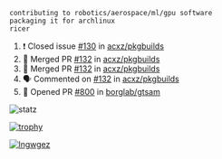 ```
contributing to robotics/aerospace/ml/gpu software
packaging it for archlinux
ricer
```

<!--START_SECTION:activity-->
1. ❗️ Closed issue [#130](https://github.com/acxz/pkgbuilds/issues/130) in [acxz/pkgbuilds](https://github.com/acxz/pkgbuilds)
2. 🎉 Merged PR [#132](https://github.com/acxz/pkgbuilds/pull/132) in [acxz/pkgbuilds](https://github.com/acxz/pkgbuilds)
3. 🎉 Merged PR [#132](https://github.com/acxz/pkgbuilds/pull/132) in [acxz/pkgbuilds](https://github.com/acxz/pkgbuilds)
4. 🗣 Commented on [#132](https://github.com/acxz/pkgbuilds/issues/132) in [acxz/pkgbuilds](https://github.com/acxz/pkgbuilds)
5. 💪 Opened PR [#800](https://github.com/borglab/gtsam/pull/800) in [borglab/gtsam](https://github.com/borglab/gtsam)
<!--END_SECTION:activity-->


![statz](https://github-readme-stats.vercel.app/api?username=acxz&include_all_commits=true&show_icons=true)

[![trophy](https://github-profile-trophy.vercel.app/?username=acxz)](https://github.com/ryo-ma/github-profile-trophy)

[![lngwgez](https://github-readme-stats.vercel.app/api/top-langs/?username=acxz&layout=compact)](https://github.com/acxz/github-readme-stats)


<!--
**acxz/acxz** is a ✨ _special_ ✨ repository because its `README.md` (this file) appears on your GitHub profile.

Here are some ideas to get you started:

- 🔭 I’m currently working on ...
- 🌱 I’m currently learning ...
- 👯 I’m looking to collaborate on ...
- 🤔 I’m looking for help with ...
- 💬 Ask me about ...
- 📫 How to reach me: ...
- 😄 Pronouns: ...
- ⚡ Fun fact: ...
-->
